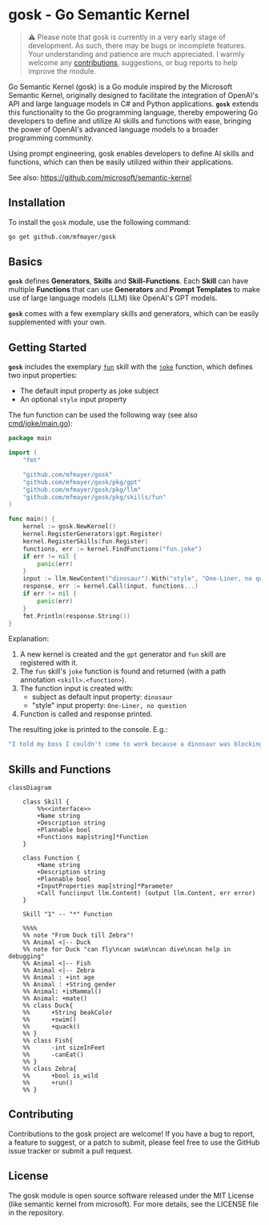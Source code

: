 # gosk - Go Semantic Kernel

> ⚠️ Please note that gosk is currently in a very early stage of development. As such, there may be bugs or incomplete features. Your understanding and patience are much appreciated. I warmly welcome any [contributions](#contributing), suggestions, or bug reports to help improve the module.

Go Semantic Kernel (gosk) is a Go module inspired by the Microsoft Semantic Kernel, originally designed to facilitate the integration of OpenAI's API and large language models in C# and Python applications. **`gosk`** extends this functionality to the Go programming language, thereby empowering Go developers to define and utilize AI skills and functions with ease, bringing the power of OpenAI's advanced language models to a broader programming community.

Using prompt engineering, gosk enables developers to define AI skills and functions, which can then be easily utilized within their applications.

See also: <https://github.com/microsoft/semantic-kernel>

## Installation

To install the `gosk` module, use the following command:

```bash
go get github.com/mfmayer/gosk
```

## Basics

**`gosk`** defines **Generators**, **Skills** and **Skill-Functions**. Each **Skill** can have multiple **Functions** that can use **Generators** and **Prompt Templates** to make use of large language models (LLM) like OpenAI's GPT models.

**`gosk`** comes with a few exemplary skills and generators, which can be easily supplemented with your own.

## Getting Started

**`gosk`** includes the exemplary [`fun`](pkg/skills/fun/) skill with the [`joke`](pkg/skills/fun/assets/joke/) function, which defines two input properties:

* The default input property as joke subject
* An optional `style` input property

The fun function can be used the following way (see also [cmd/joke/main.go](cmd/joke/main.go)):

```go
package main

import (
	"fmt"

	"github.com/mfmayer/gosk"
	"github.com/mfmayer/gosk/pkg/gpt"
	"github.com/mfmayer/gosk/pkg/llm"
	"github.com/mfmayer/gosk/pkg/skills/fun"
)

func main() {
	kernel := gosk.NewKernel()
	kernel.RegisterGenerators(gpt.Register)
	kernel.RegisterSkills(fun.Register)
	functions, err := kernel.FindFunctions("fun.joke")
	if err != nil {
		panic(err)
	}
	input := llm.NewContent("dinosaur").With("style", "One-Liner, no question")
	response, err := kernel.Call(input, functions...)
	if err != nil {
		panic(err)
	}
	fmt.Println(response.String())
}
```

Explanation:
1) A new kernel is created and the `gpt` generator and `fun` skill are registered with it.
2) The `fun` skill's `joke` function is found and returned (with a path annotation `<skill>.<function>`).
3) The function input is created with:
   * subject as default input property: `dinosaur`
   * "style" input property: `One-Liner, no question`
4) Function is called and response printed.

The resulting joke is printed to the console. E.g.:

```bash
"I told my boss I couldn't come to work because a dinosaur was blocking my driveway, but he didn't believe me, guess he thinks it's a Bronto-lie-rus."
```

## Skills and Functions

```mermaid
classDiagram
	
	class Skill {
		%%<<interface>>
		+Name string
		+Description string
		+Plannable bool
		+Functions map[string]*Function
	}

	class Function {
		+Name string
		+Description string
		+Plannable bool
		+InputProperties map[string]*Parameter
		+Call func(input llm.Content) (output llm.Content, err error)
	}

	Skill "1" -- "*" Function
	
	%%%% 
	%% note "From Duck till Zebra"!
	%% Animal <|-- Duck
	%% note for Duck "can fly\ncan swim\ncan dive\ncan help in debugging"
	%% Animal <|-- Fish
	%% Animal <|-- Zebra
	%% Animal : +int age
	%% Animal : +String gender
	%% Animal: +isMammal()
	%% Animal: +mate()
	%% class Duck{
	%% 		+String beakColor
	%% 		+swim()
	%% 		+quack()
	%% }
	%% class Fish{
	%% 		-int sizeInFeet
	%% 		-canEat()
	%% }
	%% class Zebra{
	%% 		+bool is_wild
	%% 		+run()
	%% }
```

## Contributing

Contributions to the gosk project are welcome! If you have a bug to report, a feature to suggest, or a patch to submit, please feel free to use the GitHub issue tracker or submit a pull request.

## License

The gosk module is open source software released under the MIT License (like semantic kernel from microsoft). For more details, see the LICENSE file in the repository.